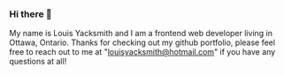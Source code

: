 ### Hi there 👋
My name is Louis Yacksmith and I am a frontend web developer living in Ottawa, Ontario. Thanks for checking out my github portfolio, please feel free to reach out to me at "louisyacksmith@hotmail.com" if you have any questions at all!

